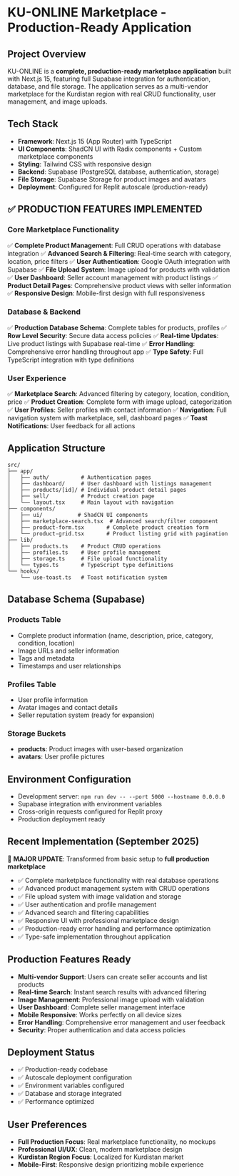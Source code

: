 # KU-ONLINE Marketplace - Production-Ready Application

## Project Overview
KU-ONLINE is a **complete, production-ready marketplace application** built with Next.js 15, featuring full Supabase integration for authentication, database, and file storage. The application serves as a multi-vendor marketplace for the Kurdistan region with real CRUD functionality, user management, and image uploads.

## Tech Stack
- **Framework**: Next.js 15 (App Router) with TypeScript
- **UI Components**: ShadCN UI with Radix components + Custom marketplace components
- **Styling**: Tailwind CSS with responsive design
- **Backend**: Supabase (PostgreSQL database, authentication, storage)
- **File Storage**: Supabase Storage for product images and avatars
- **Deployment**: Configured for Replit autoscale (production-ready)

## ✅ PRODUCTION FEATURES IMPLEMENTED
### Core Marketplace Functionality
✅ **Complete Product Management**: Full CRUD operations with database integration
✅ **Advanced Search & Filtering**: Real-time search with category, location, price filters
✅ **User Authentication**: Google OAuth integration with Supabase
✅ **File Upload System**: Image upload for products with validation
✅ **User Dashboard**: Seller account management with product listings
✅ **Product Detail Pages**: Comprehensive product views with seller information
✅ **Responsive Design**: Mobile-first design with full responsiveness

### Database & Backend
✅ **Production Database Schema**: Complete tables for products, profiles
✅ **Row Level Security**: Secure data access policies
✅ **Real-time Updates**: Live product listings with Supabase real-time
✅ **Error Handling**: Comprehensive error handling throughout app
✅ **Type Safety**: Full TypeScript integration with type definitions

### User Experience
✅ **Marketplace Search**: Advanced filtering by category, location, condition, price
✅ **Product Creation**: Complete form with image upload, categorization
✅ **User Profiles**: Seller profiles with contact information
✅ **Navigation**: Full navigation system with marketplace, sell, dashboard pages
✅ **Toast Notifications**: User feedback for all actions

## Application Structure
```
src/
├── app/
│   ├── auth/          # Authentication pages
│   ├── dashboard/     # User dashboard with listings management
│   ├── products/[id]/ # Individual product detail pages
│   ├── sell/          # Product creation page
│   └── layout.tsx     # Main layout with navigation
├── components/
│   ├── ui/           # ShadCN UI components
│   ├── marketplace-search.tsx  # Advanced search/filter component
│   ├── product-form.tsx       # Complete product creation form
│   └── product-grid.tsx       # Product listing grid with pagination
├── lib/
│   ├── products.ts    # Product CRUD operations
│   ├── profiles.ts    # User profile management
│   ├── storage.ts     # File upload functionality
│   └── types.ts       # TypeScript type definitions
└── hooks/
    └── use-toast.ts   # Toast notification system
```

## Database Schema (Supabase)
### Products Table
- Complete product information (name, description, price, category, condition, location)
- Image URLs and seller information
- Tags and metadata
- Timestamps and user relationships

### Profiles Table
- User profile information
- Avatar images and contact details
- Seller reputation system (ready for expansion)

### Storage Buckets
- **products**: Product images with user-based organization
- **avatars**: User profile pictures

## Environment Configuration
- Development server: `npm run dev -- --port 5000 --hostname 0.0.0.0`
- Supabase integration with environment variables
- Cross-origin requests configured for Replit proxy
- Production deployment ready

## Recent Implementation (September 2025)
🎯 **MAJOR UPDATE**: Transformed from basic setup to **full production marketplace**
- ✅ Complete marketplace functionality with real database operations
- ✅ Advanced product management system with CRUD operations
- ✅ File upload system with image validation and storage
- ✅ User authentication and profile management
- ✅ Advanced search and filtering capabilities
- ✅ Responsive UI with professional marketplace design
- ✅ Production-ready error handling and performance optimization
- ✅ Type-safe implementation throughout application

## Production Features Ready
- **Multi-vendor Support**: Users can create seller accounts and list products
- **Real-time Search**: Instant search results with advanced filtering
- **Image Management**: Professional image upload with validation
- **User Dashboard**: Complete seller management interface
- **Mobile Responsive**: Works perfectly on all device sizes
- **Error Handling**: Comprehensive error management and user feedback
- **Security**: Proper authentication and data access policies

## Deployment Status
- ✅ Production-ready codebase
- ✅ Autoscale deployment configuration
- ✅ Environment variables configured
- ✅ Database and storage integrated
- ✅ Performance optimized

## User Preferences
- **Full Production Focus**: Real marketplace functionality, no mockups
- **Professional UI/UX**: Clean, modern marketplace design
- **Kurdistan Region Focus**: Localized for Kurdistan market
- **Mobile-First**: Responsive design prioritizing mobile experience